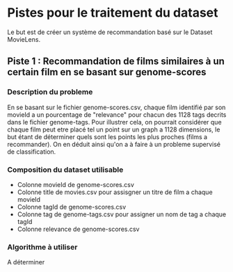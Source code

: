# Pistes pour le traitement du dataset


Le but est de créer un système de recommandation basé sur le Dataset MovieLens.

## Piste 1 : Recommandation de films similaires à un certain film en se basant sur genome-scores


### Description du probleme

En se basant sur le fichier genome-scores.csv, chaque film identifié par son movieId a un pourcentage de "relevance" pour chacun des 1128 tags decrits dans le fichier genome-tags. Pour illustrer cela, on pourrait considérer que chaque film peut etre placé tel un point sur un graph a 1128 dimensions, le but étant de déterminer quels sont les points les plus proches (films a recommander). On en déduit ainsi qu'on a à faire à un probleme supervisé de classification.

### Composition du dataset utilisable

- Colonne movieId de genome-scores.csv
- Colonne title de movies.csv pour assisgner un titre de film a chaque movieId
- Colonne tagId de genome-scores.csv
- Colonne tag de genome-tags.csv pour assigner un nom de tag a chaque tagId
- Colonne relevance de genome-scores.csv

### Algorithme à utiliser

A déterminer
